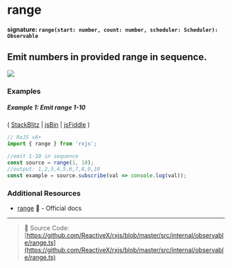 # range

#### signature: `range(start: number, count: number, scheduler: Scheduler): Observable`

## Emit numbers in provided range in sequence.

<div class="ua-ad"><a href="https://ultimateangular.com/?ref=76683_kee7y7vk"><img src="https://ultimateangular.com/assets/img/banners/ua-leader.svg"></a></div>

### Examples

##### Example 1: Emit range 1-10

(
[StackBlitz](https://stackblitz.com/edit/typescript-r5zrww?file=index.ts&devtoolsheight=100)
| [jsBin](http://jsbin.com/yalefomage/1/edit?js,console) |
[jsFiddle](https://jsfiddle.net/btroncone/cfvfgwn9/) )

```js
// RxJS v6+
import { range } from 'rxjs';

//emit 1-10 in sequence
const source = range(1, 10);
//output: 1,2,3,4,5,6,7,8,9,10
const example = source.subscribe(val => console.log(val));
```

### Additional Resources

- [range](http://reactivex.io/rxjs/class/es6/Observable.js~Observable.html#static-method-range)
  :newspaper: - Official docs

---

> :file_folder: Source Code:
> [https://github.com/ReactiveX/rxjs/blob/master/src/internal/observable/range.ts](https://github.com/ReactiveX/rxjs/blob/master/src/internal/observable/range.ts)
